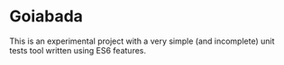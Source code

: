 # Goiabada

This is an experimental project with a very simple (and incomplete) unit tests tool written using ES6 features.
